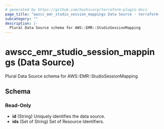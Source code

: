 ```yaml
---
# generated by https://github.com/hashicorp/terraform-plugin-docs
page_title: "awscc_emr_studio_session_mappings Data Source - terraform-provider-awscc"
subcategory: ""
description: |-
  Plural Data Source schema for AWS::EMR::StudioSessionMapping
---
```


# awscc_emr_studio_session_mappings (Data Source)

Plural Data Source schema for AWS::EMR::StudioSessionMapping



<!-- schema generated by tfplugindocs -->
## Schema

### Read-Only

- **id** (String) Uniquely identifies the data source.
- **ids** (Set of String) Set of Resource Identifiers.


